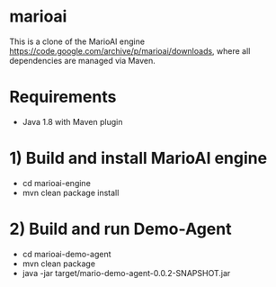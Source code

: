 # marioai
This is a clone of the MarioAI engine https://code.google.com/archive/p/marioai/downloads, where all dependencies are managed via Maven.

# Requirements
 * Java 1.8 with Maven plugin

# 1) Build and install MarioAI engine
 * cd marioai-engine
 * mvn clean package install
 
# 2) Build and run Demo-Agent
 * cd marioai-demo-agent
 * mvn clean package
 * java -jar target/mario-demo-agent-0.0.2-SNAPSHOT.jar

